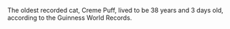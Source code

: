 The oldest recorded cat, Creme Puff, lived to be 38 years and 3 days old, according to the Guinness World Records.
